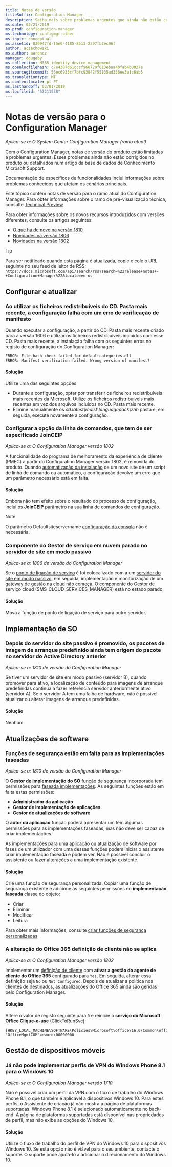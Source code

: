 ```yaml
---
title: Notas de versão
titleSuffix: Configuration Manager
description: Saiba mais sobre problemas urgentes que ainda não estão corrigidos no produto ou abordados num artigo da base de dados de conhecimento Support da Microsoft.
ms.date: 02/21/2019
ms.prod: configuration-manager
ms.technology: configmgr-other
ms.topic: conceptual
ms.assetid: 030947fd-f5e0-4185-8513-2397fb2ec96f
author: aczechowski
ms.author: aaroncz
manager: dougeby
ms.collection: M365-identity-device-management
ms.openlocfilehash: c7e4307d61cccf968729f013ebaa4bfab4b0027e
ms.sourcegitcommit: 56ec6933cf7bfc93842f55835ad336ee3a1c6ab5
ms.translationtype: MT
ms.contentlocale: pt-PT
ms.lasthandoff: 03/01/2019
ms.locfileid: "57211538"
---
```

# <a name="release-notes-for-configuration-manager"></a>Notas de versão para o Configuration Manager

*Aplica-se a: O System Center Configuration Manager (ramo atual)*

Com o Configuration Manager, notas de versão do produto estão limitadas a problemas urgentes. Esses problemas ainda não estão corrigidos no produto ou detalhados num artigo da base de dados de Conhecimento Microsoft Support.  

Documentação de específicos de funcionalidades inclui informações sobre problemas conhecidos que afetam os cenários principais.  

Este tópico contém notas de versão para o ramo atual do Configuration Manager. Para obter informações sobre o ramo de pré-visualização técnica, consulte [Technical Preview](/sccm/core/get-started/technical-preview)  

Para obter informações sobre os novos recursos introduzidos com versões diferentes, consulte os artigos seguintes:
- [O que há de novo na versão 1810](/sccm/core/plan-design/changes/whats-new-in-version-1810)
- [Novidades na versão 1806](/sccm/core/plan-design/changes/whats-new-in-version-1806)  
- [Novidades na versão 1802](/sccm/core/plan-design/changes/whats-new-in-version-1802)

> [!Tip]  
> Para ser notificado quando esta página é atualizada, copie e cole o URL seguinte no seu feed de leitor de RSS: `https://docs.microsoft.com/api/search/rss?search=%22release+notes+-+Configuration+Manager%22&locale=en-us`



## <a name="set-up-and-upgrade"></a>Configurar e atualizar  


### <a name="when-using-redistributable-files-from-the-cdlatest-folder-setup-fails-with-a-manifest-verification-error"></a>Ao utilizar os ficheiros redistribuíveis do CD. Pasta mais recente, a configuração falha com um erro de verificação de manifesto
<!-- 510080, 490569  -->

Quando executar a configuração, a partir do CD. Pasta mais recente criado para a versão 1606 e utilizar os ficheiros redistribuíveis incluídos com esse CD. Pasta mais recente, a instalação falha com os seguintes erros no registo de configuração do Configuration Manager:

  `ERROR: File hash check failed for defaultcategories.dll`  
  `ERROR: Manifest verification failed. Wrong version of manifest?`

#### <a name="workaround"></a>Solução
Utilize uma das seguintes opções:
 - Durante a configuração, optar por transferir os ficheiros redistribuíveis mais recentes da Microsoft. Utilize os ficheiros redistribuíveis mais recentes em vez dos arquivos incluídos no CD. Pasta mais recente.
 - Elimine manualmente os *cd.latest\redist\languagepack\zhh* pasta e, em seguida, execute novamente a configuração.


### <a name="setup-command-line-option-joinceip-must-be-specified"></a>Configurar a opção da linha de comandos, que tem de ser especificado JoinCEIP
<!--510806-->
*Aplica-se a: O Configuration Manager versão 1802*

A funcionalidade do programa de melhoramento da experiência de cliente (PMEC) a partir do Configuration Manager versão 1802, é removida do produto. Quando [automatização da instalação](/sccm/core/servers/deploy/install/command-line-options-for-setup) de um novo site de um script de linha de comando ou automático, a configuração devolve um erro que um parâmetro necessário está em falta. 

#### <a name="workaround"></a>Solução
Embora não tem efeito sobre o resultado do processo de configuração, inclui os **JoinCEIP** parâmetro na sua linha de comandos de configuração.

 > [!Note]  
 > O parâmetro Defaultsiteservername [configuração da consola](/sccm/core/servers/deploy/install/install-consoles) não é necessária.


### <a name="cloud-service-manager-component-stopped-on-site-server-in-passive-mode"></a>Componente do Gestor de serviço em nuvem parado no servidor de site em modo passivo
<!--VSO 2858826, SCCMDocs issue 772-->
*Aplica-se a: 1806 de versão do Configuration Manager*

Se o [ponto de ligação de serviço](/sccm/core/servers/deploy/configure/about-the-service-connection-point) é foi colocalizado com a um [servidor do site em modo passivo](/sccm/core/servers/deploy/configure/site-server-high-availability), em seguida, implementação e monitorização de um [gateway de gestão na cloud](/sccm/core/clients/manage/cmg/plan-cloud-management-gateway) não começa. O componente do Gestor de serviço cloud (SMS_CLOUD_SERVICES_MANAGER) está no estado parado.

#### <a name="workaround"></a>Solução
Mova a função de ponto de ligação de serviço para outro servidor.



<!-- ## Backup and recovery  -->


<!--## Client deployment and upgrade-->



## <a name="os-deployment"></a>Implementação de SO

### <a name="after-passive-site-server-is-promoted-the-default-boot-image-packages-still-have-package-source-on-the-previous-active-server"></a>Depois do servidor do site passivo é promovido, os pacotes de imagem de arranque predefinido ainda tem origem do pacote no servidor do Active Directory anterior
<!--3453224, SCCMDocs-pr issue 3097-->
*Aplica-se a: 1810 de versão do Configuration Manager*

Se tiver um servidor de site em modo passivo (servidor B), quando promover para ativo, a localização de conteúdo para imagens de arranque predefinidas continua a fazer referência servidor anteriormente ativo (servidor A). Se o servidor A tem uma falha de hardware, não é possível atualizar ou alterar imagens de arranque predefinidas.

#### <a name="workaround"></a>Solução
Nenhum



## <a name="software-updates"></a>Atualizações de software

### <a name="security-roles-are-missing-for-phased-deployments"></a>Funções de segurança estão em falta para as implementações faseadas
<!--3479337, SCCMDocs-pr issue 3095-->
*Aplica-se a: 1810 de versão do Configuration Manager*

O **Gestor de implementação do SO** função de segurança incorporada tem permissões para [faseada implementações](/sccm/osd/deploy-use/create-phased-deployment-for-task-sequence). As seguintes funções estão em falta estas permissões:  

- **Administrador da aplicação**  
- **Gestor de implementação de aplicações**  
- **Gestor de atualizações de software**  

O **autor da aplicação** função poderá apresentar um tem algumas permissões para as implementações faseadas, mas não deve ser capaz de criar implementações. 

As implementações para uma aplicação ou atualização de software por fases de um utilizador com uma dessas funções podem iniciar o assistente criar implementação faseada e podem ver. Não é possível concluir o assistente ou fazer alterações a uma implementação existente.

#### <a name="workaround"></a>Solução
Crie uma função de segurança personalizada. Copiar uma função de segurança existente e adicione as seguintes permissões no **implementação faseada** classe do objeto:
- Criar  
- Eliminar  
- Modificar  
- Leitura  

Para obter mais informações, consulte [criar funções de segurança personalizadas](/sccm/core/servers/deploy/configure/configure-role-based-administration#BKMK_CreateSecRole)


### <a name="changing-office-365-client-setting-doesnt-apply"></a>A alteração do Office 365 definição de cliente não se aplica 
<!--511551-->
*Aplica-se a: O Configuration Manager versão 1802*  

Implementar um [definição de cliente](/sccm/core/clients/deploy/about-client-settings#enable-management-of-the-office-365-client-agent) com **ativar a gestão do agente de cliente do Office 365** configurado para `Yes`. Em seguida, alterar essa definição seja `No` ou `Not Configured`. Depois de atualizar a política nos clientes de destinados, as atualizações do Office 365 ainda são geridas pelo Configuration Manager. 

#### <a name="workaround"></a>Solução
Altere o valor de registo seguinte para `0` e reinicie o **serviço do Microsoft Office Clique-e-use** (ClickToRunSvc):

```
[HKEY_LOCAL_MACHINE\SOFTWARE\Policies\Microsoft\office\16.0\Common\officeupdate]
"OfficeMgmtCOM"=dword:00000000
```



## <a name="mobile-device-management"></a>Gestão de dispositivos móveis  

### <a name="you-can-no-longer-deploy-windows-phone-81-vpn-profiles-to-windows-10"></a>Já não pode implementar perfis de VPN do Windows Phone 8.1 para o Windows 10
<!-- 503274  -->
*Aplica-se a: O Configuration Manager versão 1710*

Não é possível criar um perfil da VPN com o fluxo de trabalho do Windows Phone 8.1, o que também é aplicável a dispositivos Windows 10. Para estes perfis, o Assistente de criação já não mostra a página de plataformas suportadas. Windows Phone 8.1 é selecionado automaticamente no back-end. A página de plataformas suportadas está disponível nas propriedades de perfil, mas não exibe as opções do Windows 10.

#### <a name="workaround"></a>Solução
 Utilize o fluxo de trabalho do perfil de VPN do Windows 10 para dispositivos Windows 10. Se esta opção não é viável para o seu ambiente, contacte o suporte. O suporte pode ajudá-lo a adicionar o direcionamento do Windows 10.



<!-- ## Reports and monitoring    -->
<!-- ## Conditional access   -->
<!-- ## Endpoint Protection -->
